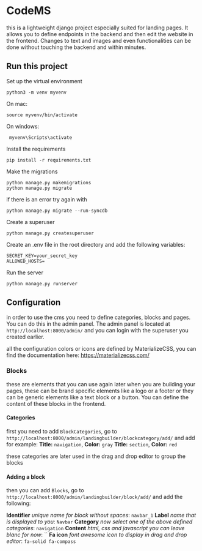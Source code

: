 # CodeMS

this is a lightweight django project especially suited for landing pages. It allows you to define endpoints in the backend and then edit the website in the frontend. Changes to text and images and even functionalities can be done without touching the backend and within minutes.

## Run this project

Set up the virtual environment

    python3 -m venv myvenv

On mac:
    
    source myvenv/bin/activate

On windows:
    
     myvenv\Scripts\activate

Install the requirements
    
    pip install -r requirements.txt

Make the migrations
    
    python manage.py makemigrations
    python manage.py migrate

if there is an error try again with

    python manage.py migrate --run-syncdb

Create a superuser
    
    python manage.py createsuperuser

Create an .env file in the root directory and add the following variables:

    SECRET_KEY=your_secret_key
    ALLOWED_HOSTS=

Run the server
        
    python manage.py runserver
        
## Configuration

in order to use the cms you need to define categories, blocks and pages. You can do this in the admin panel. The admin panel is located at `http://localhost:8000/admin/` and you can login with the superuser you created earlier.

all the configuration colors or icons are defined by MaterializeCSS, you can find the documentation here: https://materializecss.com/

### Blocks

these are elements that you can use again later when you are building your pages, these can be brand specific elements like a logo or a footer or they can be generic elements like a text block or a button. You can define the content of these blocks in the frontend.

#### Categories

first you need to add `BlockCategories`, go to `http://localhost:8000/admin/landingbuilder/blockcategory/add/` and add
for example:
**Title:** `navigation`, **Color:** `gray`
**Title:** `section`, **Color:** `red`

these categories are later used in the drag and drop editor to group the blocks

#### Adding a block

then you can add `Blocks`, go to `http://localhost:8000/admin/landingbuilder/block/add/` and add the following:

**Identifier** *unique name for block without spaces*: `navbar_1`
**Label** *name that is displayed to you*: `Navbar`
**Category** *now select one of the above defined categories*: `navigation`
**Content** *html, css and javascript you can leave blanc for now*: ``
**Fa icon** *font awesome icon to display in drag and drop editor*: `fa-solid fa-compass`

